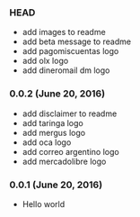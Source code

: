 ### HEAD
- add images to readme
- add beta message to readme
- add pagomiscuentas logo
- add olx logo
- add dineromail dm logo

### 0.0.2 (June 20, 2016)
- add disclaimer to readme
- add taringa logo
- add mergus logo
- add oca logo
- add correo argentino logo
- add mercadolibre logo

### 0.0.1 (June 20, 2016)

- Hello world

